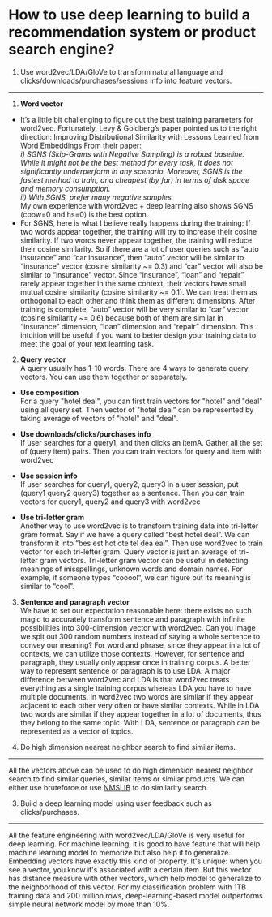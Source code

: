 



How to use deep learning to build a recommendation system or product search engine?
=================
1. Use word2vec/LDA/GloVe to transform natural language and clicks/downloads/purchases/sessions info into feature vectors.
-----------------------

1.	**Word vector**  
  *	It’s a little bit challenging to figure out the best training parameters for word2vec. Fortunately, Levy & Goldberg’s paper pointed us to the right direction:
Improving Distributional Similarity with Lessons Learned from Word Embeddings
From their paper:  
    *i) SGNS (Skip-Grams with Negative Sampling) is a robust baseline. While it might not be the best method for every task, it does not significantly underperform in any scenario. Moreover, SGNS is the fastest method to train, and cheapest (by far) in terms of disk space and memory consumption.*  
    *ii) With SGNS, prefer many negative samples.*  
My own experience with word2vec + deep learning also shows SGNS (cbow=0 and hs=0) is the best option.
  *	For SGNS, here is what I believe really happens during the training:
If two words appear together, the training will try to increase their cosine similarity. If two words never appear together, the training will reduce their cosine similarity. So if there are a lot of user queries such as “auto insurance” and “car insurance”, then “auto” vector will be similar to “insurance” vector (cosine similarity ~= 0.3) and “car” vector will also be similar to “insurance” vector. Since “insurance”, “loan” and “repair” rarely appear together in the same context, their vectors have small mutual cosine similarity (cosine similarity ~= 0.1). We can treat them as orthogonal to each other and think them as different dimensions. After training is complete, “auto” vector will be very similar to “car” vector (cosine similarity ~= 0.6) because both of them are similar in “insurance” dimension, “loan” dimension and “repair” dimension.   This intuition will be useful if you want to better design your training data to meet the goal of your text learning task.
2.	**Query vector**  
A query usually has 1-10 words. There are 4 ways to generate query vectors. You can use them together or separately.

  * **Use composition**  
   For a query "hotel deal", you can first train vectors for "hotel" and "deal" using all query set. Then vector of "hotel deal" can be represented by taking average of vectors of "hotel" and "deal".

  * **Use downloads/clicks/purchases info**  
   If user searches for a query1, and then clicks an itemA. Gather all the set of (query item) pairs. Then you can train vectors for query and item with word2vec

  * **Use session info**  
   If user searches for query1, query2, query3 in a user session, put (query1 query2 query3) together as a sentence. Then you can train vectors for query1, query2 and query3 with word2vec

  *	**Use tri-letter gram**  
Another way to use word2vec is to transform training data into tri-letter gram format. Say if we have a query called “best hotel deal”. We can transform it into “bes est hot ote tel dea eal”. Then use word2vec to train vector for each tri-letter gram. Query vector is just an average of tri-letter gram vectors.
Tri-letter gram vector can be useful in detecting meanings of misspellings, unknown words and domain names. For example, if someone types “cooool”, we can figure out its meaning is similar to “cool”.


3.	**Sentence and paragraph vector**  
We have to set our expectation reasonable here: there exists no such magic to accurately transform sentence and paragraph with infinite possibilities into 300-dimension vector with word2vec. Can you image we spit out 300 random numbers instead of saying a whole sentence to convey our meaning?  For word and phrase, since they appear in a lot of contexts, we can utilize those contexts. However, for sentence and paragraph, they usually only appear once in training corpus. A better way to represent sentence or paragraph is to use LDA. A major difference between word2vec and LDA is that word2vec treats everything as a single training corpus whereas LDA you have to have multiple documents. In word2vec two words are similar if they appear adjacent to each other very often or have similar contexts. While in LDA two words are similar if they appear together in a lot of documents, thus they belong to the same topic. With LDA, sentence or paragraph can be represented as a vector of topics.


2.  Do high dimension nearest neighbor search to find similar items.
-----------------------
All the vectors above can be used to do high dimension nearest neighbor search to find similar queries, similar items or similar products. We can either use bruteforce or use [NMSLIB](https://github.com/searchivarius/nmslib) to do similarity search.

3. Build a deep learning model using user feedback such as clicks/purchases.
-----------------------
All the feature engineering with word2vec/LDA/GloVe is very useful for deep learning. For machine learning, it is good to have feature that will help machine learning model to memorize but also help it to generalize. Embedding vectors have exactly this kind of property. It's unique: when you see a vector, you know it's associated with a certain item. But this vector has distance measure with other vectors, which help model to generalize to the neighborhood of this vector. For my classification problem with 1TB training data and 200 million rows, deep-learning-based model outperforms simple neural network model by more than 10%. 
